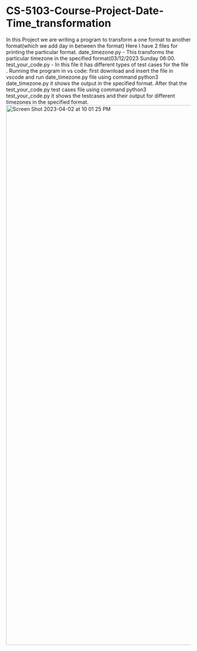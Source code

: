 # CS-5103-Course-Project-Date-Time_transformation
In this Project we are writing a program to transform a one format to another format(which we add day in between the format)
Here I have 2 files for printing the particular format.
date_timezone.py - This transforms the particular timezone in the specified format(03/12/2023 Sunday 06:00.
test_your_code.py - In this file it has different types of test cases for the file .
Running the program in vs code:
first download and insert the file in vscode and run date_timezone.py file using command python3 date_timezone.py it shows the output in the specified format.
After that the test_your_code.py test cases file using command python3 test_your_code.py it shows the testcases and their output for different timezones in the specified format.
<img width="1470" alt="Screen Shot 2023-04-02 at 10 01 25 PM" src="https://user-images.githubusercontent.com/127551976/229401796-a4985c15-edd2-4e6e-9fd5-26072690e948.png">
